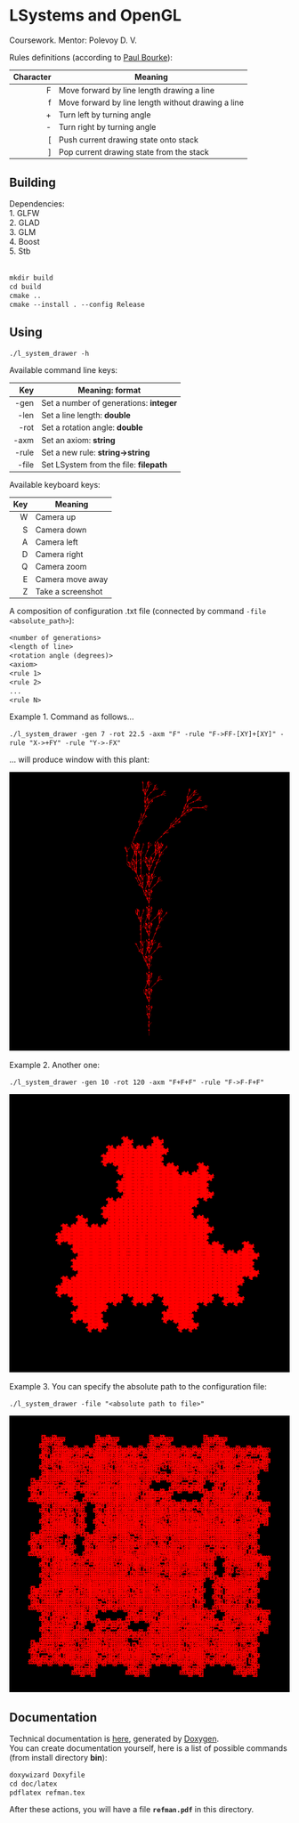 <h1>LSystems and OpenGL</h1>

Coursework. Mentor: Polevoy D. V.

Rules definitions (according to [Paul Bourke](http://www.paulbourke.net/fractals/lsys/)):

| Character | Meaning                                            |
|----------:|----------------------------------------------------|
|         F | Move forward by line length drawing a line         |
|         f | Move forward by line length without drawing a line |
|         + | Turn left by turning angle                         |
|         - | Turn right by turning angle                        |
|        \[ | Push current drawing state onto stack              |
|        \] | Pop current drawing state from the stack           |

<h2>Building</h2>
Dependencies: <br>
1. GLFW <br>
2. GLAD <br>
3. GLM <br>
4. Boost <br>
5. Stb <br><br>



```
mkdir build
cd build
cmake ..
cmake --install . --config Release
```

<h2>Using</h2>

```
./l_system_drawer -h
```

Available command line keys:

|  Key  | Meaning: format                                 |
|------:|-------------------------------------------------|
| -gen  | Set a number of generations: **integer**        |
| -len  | Set a line length:           **double**         |
| -rot  | Set a rotation angle:        **double**         |
| -axm  | Set an axiom:                **string**         |
| -rule | Set a new rule:              **string->string** |
| -file | Set LSystem from the file:   **filepath**       |

Available keyboard keys:

|  Key  |      Meaning      |
|------:|-------------------|
| W     | Camera up         |
| S     | Camera down       |
| A     | Camera left       |
| D     | Camera right      |
| Q     | Camera zoom       |
| E     | Camera move away  |
| Z     | Take a screenshot |

A composition of configuration .txt file (connected by command ``` -file <absolute_path> ```):

```
<number of generations>
<length of line>
<rotation angle (degrees)>
<axiom>
<rule 1>
<rule 2>
...
<rule N>
```

Example 1. Command as follows...

```
./l_system_drawer -gen 7 -rot 22.5 -axm "F" -rule "F->FF-[XY]+[XY]" -rule "X->+FY" -rule "Y->-FX"
```
... will produce window with this plant:

![plot](./example1.png)

Example 2. Another one:

```
./l_system_drawer -gen 10 -rot 120 -axm "F+F+F" -rule "F->F-F+F"
```

![plot](./example2.png)

Example 3. You can specify the absolute path to the configuration file:

```
./l_system_drawer -file "<absolute path to file>"
```

![plot](./example3.png)

<h2>Documentation</h2>

Technical documentation is [here](https://drive.google.com/file/d/1A3JmN9AcxBZrIPfOS4eLKG3cOu66Ep7f/view?usp=drive_link), generated by [Doxygen](https://github.com/doxygen/doxygen). <br>
You can create documentation yourself, here is a list of possible commands (from install directory <b>bin</b>):
```
doxywizard Doxyfile
cd doc/latex
pdflatex refman.tex
```
After these actions, you will have a file <b>```refman.pdf```</b> in this directory.